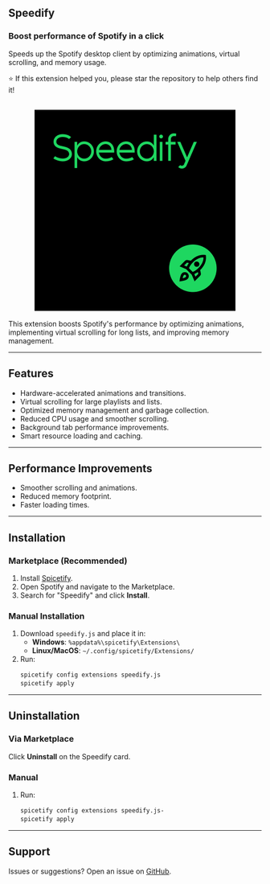 ## Speedify
### Boost performance of Spotify in a click

Speeds up the Spotify desktop client by optimizing animations, virtual scrolling, and memory usage.

⭐ If this extension helped you, please star the repository to help others find it!

<div align="center">
  <br>
  <img src="Icon.png" alt="Speedify">
</div>

This extension boosts Spotify's performance by optimizing animations, implementing virtual scrolling for long lists, and improving memory management.

---

## Features
- Hardware-accelerated animations and transitions.
- Virtual scrolling for large playlists and lists.
- Optimized memory management and garbage collection.
- Reduced CPU usage and smoother scrolling.
- Background tab performance improvements.
- Smart resource loading and caching.

---

## Performance Improvements
- Smoother scrolling and animations.
- Reduced memory footprint.
- Faster loading times.

---

## Installation

### Marketplace (Recommended)
1. Install [Spicetify](https://spicetify.app/docs/advanced-usage/installation).
2. Open Spotify and navigate to the Marketplace.
3. Search for "Speedify" and click **Install**.

### Manual Installation
1. Download `speedify.js` and place it in:
   - **Windows**: `%appdata%\spicetify\Extensions\`
   - **Linux/MacOS**: `~/.config/spicetify/Extensions/`
2. Run:
   ```bash
   spicetify config extensions speedify.js
   spicetify apply
   ```

---

## Uninstallation

### Via Marketplace
Click **Uninstall** on the Speedify card.

### Manual
1. Run:
   ```bash
   spicetify config extensions speedify.js-
   spicetify apply
   ```

---

## Support

Issues or suggestions? Open an issue on [GitHub](https://github.com/s000ik/speedify/issues).
